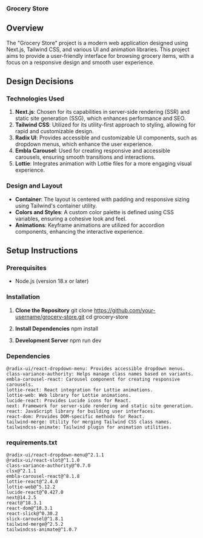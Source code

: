 ### Grocery Store

## Overview

The "Grocery Store" project is a modern web application designed using Next.js, Tailwind CSS, and various UI and animation libraries. This project aims to provide a user-friendly interface for browsing grocery items, with a focus on a responsive design and smooth user experience.

## Design Decisions

### Technologies Used

1. **Next.js**: Chosen for its capabilities in server-side rendering (SSR) and static site generation (SSG), which enhances performance and SEO.
2. **Tailwind CSS**: Utilized for its utility-first approach to styling, allowing for rapid and customizable design.
3. **Radix UI**: Provides accessible and customizable UI components, such as dropdown menus, which enhance the user experience.
4. **Embla Carousel**: Used for creating responsive and accessible carousels, ensuring smooth transitions and interactions.
5. **Lottie**: Integrates animation with Lottie files for a more engaging visual experience.

### Design and Layout

- **Container**: The layout is centered with padding and responsive sizing using Tailwind's container utility.
- **Colors and Styles**: A custom color palette is defined using CSS variables, ensuring a cohesive look and feel.
- **Animations**: Keyframe animations are utilized for accordion components, enhancing the interactive experience.

## Setup Instructions

### Prerequisites

- Node.js (version 18.x or later)

### Installation

1. **Clone the Repository**
   git clone https://github.com/your-username/grocery-store.git
   cd grocery-store

2. **Install Dependencies**
    npm install

3. **Development Server**
    npm run dev

### Dependencies

    @radix-ui/react-dropdown-menu: Provides accessible dropdown menus.
    class-variance-authority: Helps manage class names based on variants.
    embla-carousel-react: Carousel component for creating responsive carousels.
    lottie-react: React integration for Lottie animations.
    lottie-web: Web library for Lottie animations.
    lucide-react: Provides Lucide icons for React.
    next: Framework for server-side rendering and static site generation.
    react: JavaScript library for building user interfaces.
    react-dom: Provides DOM-specific methods for React.
    tailwind-merge: Utility for merging Tailwind CSS class names.
    tailwindcss-animate: Tailwind plugin for animation utilities.

### requirements.txt
    @radix-ui/react-dropdown-menu@^2.1.1
    @radix-ui/react-slot@^1.1.0
    class-variance-authority@^0.7.0
    clsx@^2.1.1
    embla-carousel-react@^8.1.8
    lottie-react@^2.4.0
    lottie-web@^5.12.2
    lucide-react@^0.427.0
    next@14.2.5
    react@^18.3.1
    react-dom@^18.3.1
    react-slick@^0.30.2
    slick-carousel@^1.8.1
    tailwind-merge@^2.5.2
    tailwindcss-animate@^1.0.7


